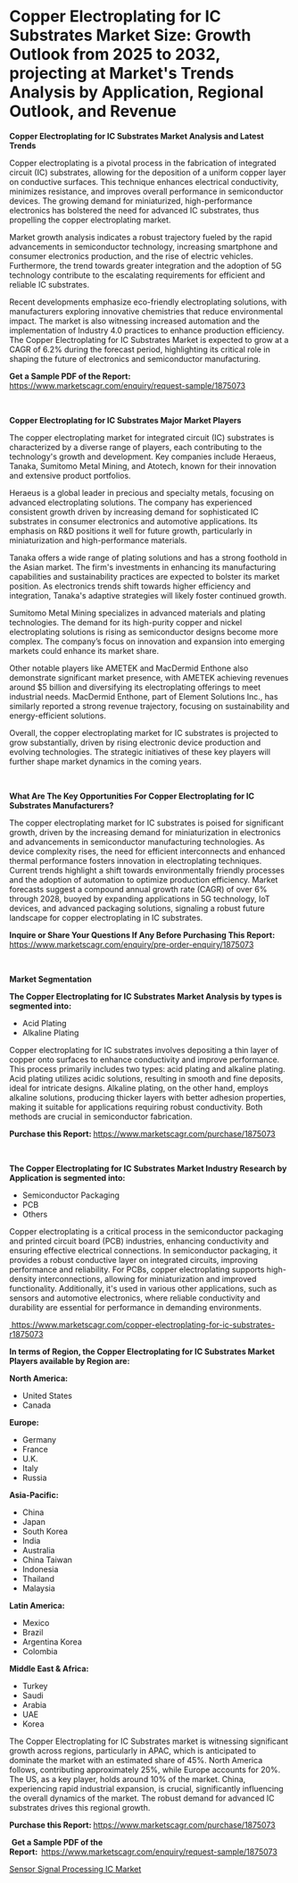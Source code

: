 <p><h1>Copper Electroplating for IC Substrates Market Size: Growth Outlook from 2025 to 2032, projecting at Market's Trends Analysis by Application, Regional Outlook, and Revenue</h1></p><p><strong>Copper Electroplating for IC Substrates Market Analysis and Latest Trends</strong></p>
<p><p>Copper electroplating is a pivotal process in the fabrication of integrated circuit (IC) substrates, allowing for the deposition of a uniform copper layer on conductive surfaces. This technique enhances electrical conductivity, minimizes resistance, and improves overall performance in semiconductor devices. The growing demand for miniaturized, high-performance electronics has bolstered the need for advanced IC substrates, thus propelling the copper electroplating market. </p><p>Market growth analysis indicates a robust trajectory fueled by the rapid advancements in semiconductor technology, increasing smartphone and consumer electronics production, and the rise of electric vehicles. Furthermore, the trend towards greater integration and the adoption of 5G technology contribute to the escalating requirements for efficient and reliable IC substrates. </p><p>Recent developments emphasize eco-friendly electroplating solutions, with manufacturers exploring innovative chemistries that reduce environmental impact. The market is also witnessing increased automation and the implementation of Industry 4.0 practices to enhance production efficiency. The Copper Electroplating for IC Substrates Market is expected to grow at a CAGR of 6.2% during the forecast period, highlighting its critical role in shaping the future of electronics and semiconductor manufacturing.</p></p>
<p><strong>Get a Sample PDF of the Report:&nbsp;</strong> <a href="https://www.marketscagr.com/enquiry/request-sample/1875073?utm_campaign=3534&utm_medium=2&utm_source=Github&utm_content=ia&utm_term=07042025&utm_id=copper-electroplating-for-ic-substrates">https://www.marketscagr.com/enquiry/request-sample/1875073</a></p>
<p>&nbsp;</p>
<p><strong>Copper Electroplating for IC Substrates Major Market Players</strong></p>
<p><p>The copper electroplating market for integrated circuit (IC) substrates is characterized by a diverse range of players, each contributing to the technology's growth and development. Key companies include Heraeus, Tanaka, Sumitomo Metal Mining, and Atotech, known for their innovation and extensive product portfolios.</p><p>Heraeus is a global leader in precious and specialty metals, focusing on advanced electroplating solutions. The company has experienced consistent growth driven by increasing demand for sophisticated IC substrates in consumer electronics and automotive applications. Its emphasis on R&D positions it well for future growth, particularly in miniaturization and high-performance materials.</p><p>Tanaka offers a wide range of plating solutions and has a strong foothold in the Asian market. The firm's investments in enhancing its manufacturing capabilities and sustainability practices are expected to bolster its market position. As electronics trends shift towards higher efficiency and integration, Tanaka's adaptive strategies will likely foster continued growth.</p><p>Sumitomo Metal Mining specializes in advanced materials and plating technologies. The demand for its high-purity copper and nickel electroplating solutions is rising as semiconductor designs become more complex. The company’s focus on innovation and expansion into emerging markets could enhance its market share.</p><p>Other notable players like AMETEK and MacDermid Enthone also demonstrate significant market presence, with AMETEK achieving revenues around $5 billion and diversifying its electroplating offerings to meet industrial needs. MacDermid Enthone, part of Element Solutions Inc., has similarly reported a strong revenue trajectory, focusing on sustainability and energy-efficient solutions.</p><p>Overall, the copper electroplating market for IC substrates is projected to grow substantially, driven by rising electronic device production and evolving technologies. The strategic initiatives of these key players will further shape market dynamics in the coming years.</p></p>
<p>&nbsp;</p>
<p><strong>What Are The Key Opportunities For Copper Electroplating for IC Substrates Manufacturers?</strong></p>
<p><p>The copper electroplating market for IC substrates is poised for significant growth, driven by the increasing demand for miniaturization in electronics and advancements in semiconductor manufacturing technologies. As device complexity rises, the need for efficient interconnects and enhanced thermal performance fosters innovation in electroplating techniques. Current trends highlight a shift towards environmentally friendly processes and the adoption of automation to optimize production efficiency. Market forecasts suggest a compound annual growth rate (CAGR) of over 6% through 2028, buoyed by expanding applications in 5G technology, IoT devices, and advanced packaging solutions, signaling a robust future landscape for copper electroplating in IC substrates.</p></p>
<p><strong>Inquire or Share Your Questions If Any Before Purchasing This Report:</strong> <a href="https://www.marketscagr.com/enquiry/pre-order-enquiry/1875073?utm_campaign=3534&utm_medium=2&utm_source=Github&utm_content=ia&utm_term=07042025&utm_id=copper-electroplating-for-ic-substrates">https://www.marketscagr.com/enquiry/pre-order-enquiry/1875073</a></p>
<p>&nbsp;</p>
<p><strong>Market Segmentation</strong></p>
<p><strong>The Copper Electroplating for IC Substrates Market Analysis by types is segmented into:</strong></p>
<p><ul><li>Acid Plating</li><li>Alkaline Plating</li></ul></p>
<p><p>Copper electroplating for IC substrates involves depositing a thin layer of copper onto surfaces to enhance conductivity and improve performance. This process primarily includes two types: acid plating and alkaline plating. Acid plating utilizes acidic solutions, resulting in smooth and fine deposits, ideal for intricate designs. Alkaline plating, on the other hand, employs alkaline solutions, producing thicker layers with better adhesion properties, making it suitable for applications requiring robust conductivity. Both methods are crucial in semiconductor fabrication.</p></p>
<p><strong>Purchase this Report:&nbsp;</strong><a href="https://www.marketscagr.com/purchase/1875073?utm_campaign=3534&utm_medium=2&utm_source=Github&utm_content=ia&utm_term=07042025&utm_id=copper-electroplating-for-ic-substrates">https://www.marketscagr.com/purchase/1875073</a></p>
<p>&nbsp;</p>
<p><strong>The Copper Electroplating for IC Substrates Market Industry Research by Application is segmented into:</strong></p>
<p><ul><li>Semiconductor Packaging</li><li>PCB</li><li>Others</li></ul></p>
<p><p>Copper electroplating is a critical process in the semiconductor packaging and printed circuit board (PCB) industries, enhancing conductivity and ensuring effective electrical connections. In semiconductor packaging, it provides a robust conductive layer on integrated circuits, improving performance and reliability. For PCBs, copper electroplating supports high-density interconnections, allowing for miniaturization and improved functionality. Additionally, it's used in various other applications, such as sensors and automotive electronics, where reliable conductivity and durability are essential for performance in demanding environments.</p></p>
<p><a href="https://www.marketscagr.com/copper-electroplating-for-ic-substrates-r1875073?utm_campaign=3534&utm_medium=2&utm_source=Github&utm_content=ia&utm_term=07042025&utm_id=copper-electroplating-for-ic-substrates">&nbsp;https://www.marketscagr.com/copper-electroplating-for-ic-substrates-r1875073</a></p>
<p><strong>In terms of Region, the Copper Electroplating for IC Substrates Market Players available by Region are:</strong></p>
<p>
    <p> <strong> North America: </strong>
        <ul>
            <li>United States</li>
            <li>Canada</li>
        </ul>
        </p> 
    <p> <strong> Europe: </strong>
        <ul>
            <li>Germany</li>
            <li>France</li>
            <li>U.K.</li>
            <li>Italy</li>
            <li>Russia</li>
        </ul>
        </p> 
    <p> <strong> Asia-Pacific: </strong>
        <ul>
            <li>China</li>
            <li>Japan</li>
            <li>South Korea</li>
            <li>India</li>
            <li>Australia</li>
            <li>China Taiwan</li>
            <li>Indonesia</li>
            <li>Thailand</li>
            <li>Malaysia</li>
        </ul>
        </p> 
    <p> <strong> Latin America: </strong>
        <ul>
            <li>Mexico</li>
            <li>Brazil</li>
            <li>Argentina Korea</li>
            <li>Colombia</li>
        </ul>
        </p> 
    <p> <strong> Middle East & Africa: </strong>
        <ul>
            <li>Turkey</li>
            <li>Saudi</li>
            <li>Arabia</li>
            <li>UAE</li>
            <li>Korea</li>
        </ul>
    </p>
    </p>
<p><p>The Copper Electroplating for IC Substrates market is witnessing significant growth across regions, particularly in APAC, which is anticipated to dominate the market with an estimated share of 45%. North America follows, contributing approximately 25%, while Europe accounts for 20%. The US, as a key player, holds around 10% of the market. China, experiencing rapid industrial expansion, is crucial, significantly influencing the overall dynamics of the market. The robust demand for advanced IC substrates drives this regional growth.</p></p>
<p><strong>Purchase this Report: </strong><a href="https://www.marketscagr.com/purchase/1875073?utm_campaign=3534&utm_medium=2&utm_source=Github&utm_content=ia&utm_term=07042025&utm_id=copper-electroplating-for-ic-substrates">https://www.marketscagr.com/purchase/1875073</a></p>
<p>&nbsp;<strong>Get a Sample PDF of the Report:&nbsp;&nbsp;</strong><a href="https://www.marketscagr.com/enquiry/request-sample/1875073?utm_campaign=3534&utm_medium=2&utm_source=Github&utm_content=ia&utm_term=07042025&utm_id=copper-electroplating-for-ic-substrates">https://www.marketscagr.com/enquiry/request-sample/1875073</a></p>
<p><strong></strong></p>
<p><p><a href="https://github.com/siertnamba7u/Market-Research-Report-List-1/blob/main/sensor-signal-processing-ic-market.md?utm_campaign=3534&utm_medium=2&utm_source=Github&utm_content=ia&utm_term=07042025&utm_id=copper-electroplating-for-ic-substrates">Sensor Signal Processing IC Market</a></p></p>
